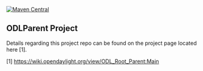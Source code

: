 [![Maven Central](https://maven-badges.herokuapp.com/maven-central/org.opendaylight.odlparent/odlparent/badge.svg)](https://maven-badges.herokuapp.com/maven-central/org.opendaylight.odlparent/odlparent)

## ODLParent Project

Details regarding this project repo can be found on the project page
located here [1].

[1] <https://wiki.opendaylight.org/view/ODL_Root_Parent:Main>
